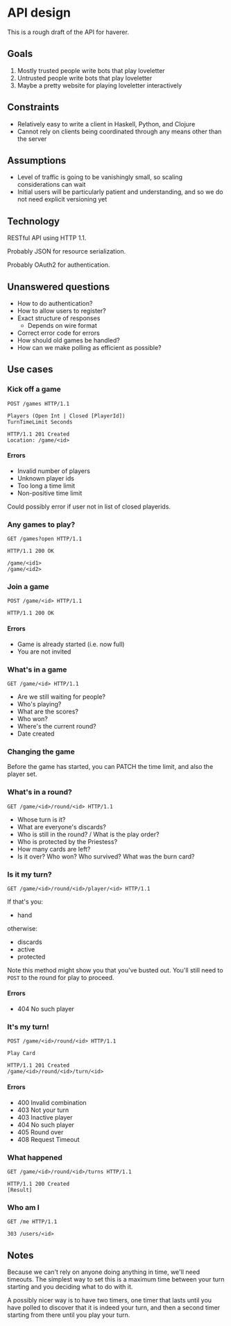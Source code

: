 # API design

This is a rough draft of the API for haverer.

## Goals

1. Mostly trusted people write bots that play loveletter
2. Untrusted people write bots that play loveletter
3. Maybe a pretty website for playing loveletter interactively

## Constraints

* Relatively easy to write a client in Haskell, Python, and Clojure
* Cannot rely on clients being coordinated through any means other than the
  server

## Assumptions

* Level of traffic is going to be vanishingly small, so scaling considerations
  can wait
* Initial users will be particularly patient and understanding, and so we do
  not need explicit versioning yet

## Technology

RESTful API using HTTP 1.1.

Probably JSON for resource serialization.

Probably OAuth2 for authentication.


## Unanswered questions

* How to do authentication?
* How to allow users to register?
* Exact structure of responses
  * Depends on wire format
* Correct error code for errors
* How should old games be handled?
* How can we make polling as efficient as possible?


## Use cases

### Kick off a game

```
POST /games HTTP/1.1

Players (Open Int | Closed [PlayerId])
TurnTimeLimit Seconds
```

```
HTTP/1.1 201 Created
Location: /game/<id>
```

#### Errors

* Invalid number of players
* Unknown player ids
* Too long a time limit
* Non-positive time limit

Could possibly error if user not in list of closed playerids.


### Any games to play?

```GET /games?open HTTP/1.1```

```
HTTP/1.1 200 OK

/game/<id1>
/game/<id2>
```


### Join a game

`POST /game/<id> HTTP/1.1`

```
HTTP/1.1 200 OK
```

#### Errors

* Game is already started (i.e. now full)
* You are not invited


### What's in a game

`GET /game/<id> HTTP/1.1`

* Are we still waiting for people?
* Who's playing?
* What are the scores?
* Who won?
* Where's the current round?
* Date created

### Changing the game

Before the game has started, you can PATCH the time limit, and also the player
set.

### What's in a round?

`GET /game/<id>/round/<id> HTTP/1.1`

* Whose turn is it?
* What are everyone's discards?
* Who is still in the round? / What is the play order?
* Who is protected by the Priestess?
* How many cards are left?
* Is it over? Who won? Who survived? What was the burn card?

### Is it my turn?

`GET /game/<id>/round/<id>/player/<id> HTTP/1.1`

If that's you:
* hand

otherwise:
* discards
* active
* protected

Note this method might show you that you've busted out. You'll still need to
`POST` to the round for play to proceed.

#### Errors

* 404 No such player

### It's my turn!

`POST /game/<id>/round/<id> HTTP/1.1`

`Play Card`

```
HTTP/1.1 201 Created
/game/<id>/round/<id>/turn/<id>
```

#### Errors

* 400 Invalid combination
* 403 Not your turn
* 403 Inactive player
* 404 No such player
* 405 Round over
* 408 Request Timeout

### What happened

`GET /game/<id>/round/<id>/turns HTTP/1.1`

```
HTTP/1.1 200 Created
[Result]
```

### Who am I

`GET /me HTTP/1.1`

```
303 /users/<id>
```

## Notes

Because we can't rely on anyone doing anything in time, we'll need timeouts.
The simplest way to set this is a maximum time between your turn starting and
you deciding what to do with it.

A possibly nicer way is to have two timers, one timer that lasts until you
have polled to discover that it is indeed your turn, and then a second timer
starting from there until you play your turn.
